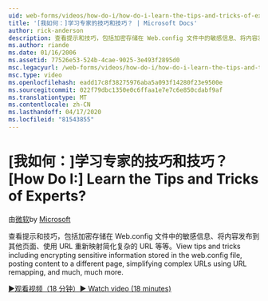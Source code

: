```yaml
---
uid: web-forms/videos/how-do-i/how-do-i-learn-the-tips-and-tricks-of-experts
title: '[我如何：]学习专家的技巧和技巧？ | Microsoft Docs'
author: rick-anderson
description: 查看提示和技巧，包括加密存储在 Web.config 文件中的敏感信息、将内容发布到其他页面、简化复杂的 URL...
ms.author: riande
ms.date: 01/16/2006
ms.assetid: 77526e53-524b-4cae-9025-3e493f2895d0
msc.legacyurl: /web-forms/videos/how-do-i/how-do-i-learn-the-tips-and-tricks-of-experts
msc.type: video
ms.openlocfilehash: eadd17c8f38275976aba5a093f14280f23e9500e
ms.sourcegitcommit: 022f79dbc1350e0c6ffaa1e7e7c6e850cdabf9af
ms.translationtype: MT
ms.contentlocale: zh-CN
ms.lasthandoff: 04/17/2020
ms.locfileid: "81543855"
---
```

# <a name="how-do-i-learn-the-tips-and-tricks-of-experts"></a><span data-ttu-id="2e68e-104">[我如何：]学习专家的技巧和技巧？</span><span class="sxs-lookup"><span data-stu-id="2e68e-104">[How Do I:] Learn the Tips and Tricks of Experts?</span></span>

<span data-ttu-id="2e68e-105">由[微软](https://github.com/microsoft)</span><span class="sxs-lookup"><span data-stu-id="2e68e-105">by [Microsoft](https://github.com/microsoft)</span></span>

<span data-ttu-id="2e68e-106">查看提示和技巧，包括加密存储在 Web.config 文件中的敏感信息、将内容发布到其他页面、使用 URL 重新映射简化复杂的 URL 等等。</span><span class="sxs-lookup"><span data-stu-id="2e68e-106">View tips and tricks including encrypting sensitive information stored in the web.config file, posting content to a different page, simplifying complex URLs using URL remapping, and much, much more.</span></span>

[<span data-ttu-id="2e68e-107">&#9654;观看视频（18 分钟）</span><span class="sxs-lookup"><span data-stu-id="2e68e-107">&#9654; Watch video (18 minutes)</span></span>](https://channel9.msdn.com/Blogs/ASP-NET-Site-Videos/how-do-i-learn-the-tips-and-tricks-of-experts)
